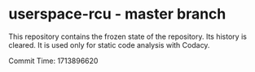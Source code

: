 # userspace-rcu - master branch

This repository contains the frozen state of the repository.
Its history is cleared. It is used only for static code
analysis with Codacy.

Commit Time: 1713896620